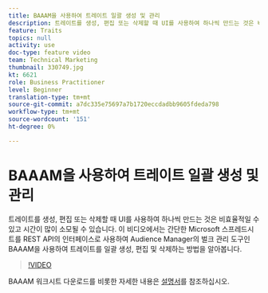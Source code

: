 ```yaml
---
title: BAAAM을 사용하여 트레이트 일괄 생성 및 관리
description: 트레이트를 생성, 편집 또는 삭제할 때 UI를 사용하여 하나씩 만드는 것은 비효율적일 수 있고 시간이 많이 소모될 수 있습니다. 이 비디오에서는 간단한 Microsoft 스프레드시트를 REST API의 인터페이스로 사용하여 Audience Manager의 벌크 관리 도구인 BAAAM을 사용하여 트레이트를 일괄 생성, 편집 및 삭제하는 방법을 알아봅니다.
feature: Traits
topics: null
activity: use
doc-type: feature video
team: Technical Marketing
thumbnail: 330749.jpg
kt: 6621
role: Business Practitioner
level: Beginner
translation-type: tm+mt
source-git-commit: a7dc335e75697a7b1720eccdadbb9605fdeda798
workflow-type: tm+mt
source-wordcount: '151'
ht-degree: 0%

---
```



# BAAAM을 사용하여 트레이트 일괄 생성 및 관리

트레이트를 생성, 편집 또는 삭제할 때 UI를 사용하여 하나씩 만드는 것은 비효율적일 수 있고 시간이 많이 소모될 수 있습니다. 이 비디오에서는 간단한 Microsoft 스프레드시트를 REST API의 인터페이스로 사용하여 Audience Manager의 벌크 관리 도구인 BAAAM을 사용하여 트레이트를 일괄 생성, 편집 및 삭제하는 방법을 알아봅니다.

>[!VIDEO](https://video.tv.adobe.com/v/330749/?quality=12&learn=on)

BAAAM 워크시트 다운로드를 비롯한 자세한 내용은 [설명서](https://experienceleague.adobe.com/docs/audience-manager/user-guide/reference/bulk-management-tools/bulk-management-intro.html?lang=en#reference)를 참조하십시오.
